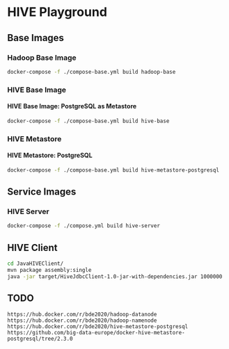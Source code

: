 # HIVE Playground

## Base Images
### Hadoop Base Image
```bash
docker-compose -f ./compose-base.yml build hadoop-base
```
### HIVE Base Image
#### HIVE Base Image: PostgreSQL as Metastore
```bash
docker-compose -f ./compose-base.yml build hive-base
```

### HIVE Metastore
#### HIVE Metastore: PostgreSQL
```bash
docker-compose -f ./compose-base.yml build hive-metastore-postgresql
```

## Service Images
### HIVE Server
```bash
docker-compose -f ./compose.yml build hive-server
```

## HIVE Client
```bash
cd JavaHIVEClient/
mvn package assembly:single
java -jar target/HiveJdbcClient-1.0-jar-with-dependencies.jar 1000000
```

## TODO
```
https://hub.docker.com/r/bde2020/hadoop-datanode
https://hub.docker.com/r/bde2020/hadoop-namenode
https://hub.docker.com/r/bde2020/hive-metastore-postgresql
https://github.com/big-data-europe/docker-hive-metastore-postgresql/tree/2.3.0
```
